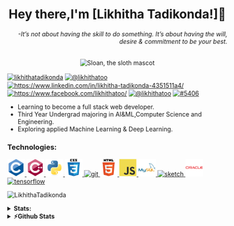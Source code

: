 <h1 align="center">Hey there,I'm [Likhitha Tadikonda!]👋</h1>
<h6 align="right">-It’s not about having the skill to do something. It’s about having the will, desire & commitment to be your best.</h6>

<p align="center">
  <img alt="Sloan, the sloth mascot" width="250px" src="https://user-images.githubusercontent.com/68494604/120436157-39627380-c39c-11eb-89cf-58089fb1032d.gif">
   <br>
</p>

<p align="left">
<a href="https://dev.to/likhithatadikonda" target="blank"><img align="center" src="https://cdn.jsdelivr.net/npm/simple-icons@3.0.1/icons/dev-dot-to.svg" alt="likhithatadikonda" height="30" width="40" /></a>
<a href="https://twitter.com/@likhithatoo" target="blank"><img align="center" src="https://raw.githubusercontent.com/rahuldkjain/github-profile-readme-generator/master/src/images/icons/Social/twitter.svg" alt="@likhithatoo" height="30" width="40" /></a>
<a href="https://linkedin.com/in/https://www.linkedin.com/in/likhitha-tadikonda-4351511a4/" target="blank"><img align="center" src="https://raw.githubusercontent.com/rahuldkjain/github-profile-readme-generator/master/src/images/icons/Social/linked-in-alt.svg" alt="https://www.linkedin.com/in/likhitha-tadikonda-4351511a4/" height="30" width="40" /></a>
<a href="https://fb.com/https://www.facebook.com/likhithatoo/" target="blank"><img align="center" src="https://raw.githubusercontent.com/rahuldkjain/github-profile-readme-generator/master/src/images/icons/Social/facebook.svg" alt="https://www.facebook.com/likhithatoo/" height="30" width="40" /></a>
<a href="https://instagram.com/@likhithatoo" target="blank"><img align="center" src="https://raw.githubusercontent.com/rahuldkjain/github-profile-readme-generator/master/src/images/icons/Social/instagram.svg" alt="@likhithatoo" height="30" width="40" /></a>
<a href="https://discord.gg/#5406" target="blank"><img align="center" src="https://raw.githubusercontent.com/rahuldkjain/github-profile-readme-generator/master/src/images/icons/Social/discord.svg" alt="#5406" height="30" width="40" /></a>
</p>

-  Learning to become a full stack web developer.<br>
-  Third Year Undergrad majoring in AI&ML,Computer Science and Engineering.<br>
-  Exploring applied Machine Learning & Deep Learning.<br>

<h3 align="left">Technologies:</h3>
<p align="left">
   <a href="https://www.cprogramming.com/" target="_blank"> <img src="https://raw.githubusercontent.com/devicons/devicon/master/icons/c/c-original.svg" alt="c" width="40" height="40"/> </a> 
   <a href="https://www.w3schools.com/cpp/" target="_blank"> <img src="https://raw.githubusercontent.com/devicons/devicon/master/icons/cplusplus/cplusplus-original.svg" alt="cplusplus" width="40" height="40"/> </a> 
   <a href="https://www.python.org" target="_blank"> <img src="https://raw.githubusercontent.com/devicons/devicon/master/icons/python/python-original.svg" alt="python" width="40" height="40"/> </a> 
   <a href="https://www.w3schools.com/css/" target="_blank"> <img src="https://raw.githubusercontent.com/devicons/devicon/master/icons/css3/css3-original-wordmark.svg" alt="css3" width="40" height="40"/> </a> 
   <a href="https://git-scm.com/" target="_blank"> <img src="https://www.vectorlogo.zone/logos/git-scm/git-scm-icon.svg" alt="git" width="40" height="40"/> </a> <a href="https://www.w3.org/html/" target="_blank"> <img src="https://raw.githubusercontent.com/devicons/devicon/master/icons/html5/html5-original-wordmark.svg" alt="html5" width="40" height="40"/> </a> 
   <a href="https://developer.mozilla.org/en-US/docs/Web/JavaScript" target="_blank"> <img src="https://raw.githubusercontent.com/devicons/devicon/master/icons/javascript/javascript-original.svg" alt="javascript" width="40" height="40"/> </a> 
   <a href="https://www.mysql.com/" target="_blank"> <img src="https://raw.githubusercontent.com/devicons/devicon/master/icons/mysql/mysql-original-wordmark.svg" alt="mysql" width="40" height="40"/> </a> 
   <a href="https://www.sketch.com/" target="_blank"> <img src="https://www.vectorlogo.zone/logos/sketchapp/sketchapp-icon.svg" alt="sketch" width="40" height="40"/> </a> 
    <a href="https://www.oracle.com/" target="_blank"> <img src="https://raw.githubusercontent.com/devicons/devicon/master/icons/oracle/oracle-original.svg" alt="oracle" width="40" height="40"/> </a>
   <a href="https://www.tensorflow.org" target="_blank"> <img src="https://www.vectorlogo.zone/logos/tensorflow/tensorflow-icon.svg" alt="tensorflow" width="40" height="40"/> </a>
   </p>

<p align="left"> <img src="https://komarev.com/ghpvc/?username=LikhithaTadikonda&color=green&label=Profile Views&style=plastic" alt="LikhithaTadikonda" /> </p>

<details>	
   <summary><b>Stats:</b></summary>
   <p><img align="left" src="https://github-readme-stats.vercel.app/api/top-langs?username=likhithatadikonda&show_icons=true&locale=en&layout=compact" alt="likhithatadikonda" />    </p>
 </details>

<details>	
  <summary><b>⚡Github Stats</b></summary>
  <p>&nbsp;<img align="center" src="https://github-readme-stats.vercel.app/api?username=likhithatadikonda&show_icons=true&locale=en" alt="likhithatadikonda" /></p><br>
<p><img align="left" src="https://github-readme-streak-stats.herokuapp.com/?user=likhithatadikonda&" alt="likhithatadikonda" /></p></details>


